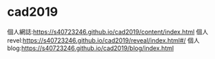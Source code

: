 # cad2019
個人網誌:https://s40723246.github.io/cad2019/content/index.html
個人revel:https://s40723246.github.io/cad2019/reveal/index.html#/
個人blog:https://s40723246.github.io/cad2019/blog/index.html
